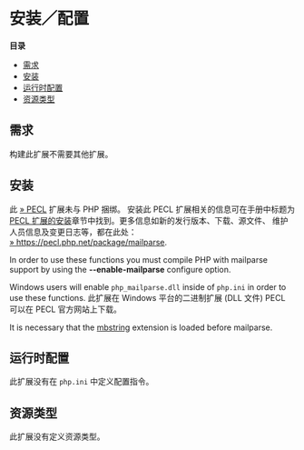 安装／配置
==========

**目录**

-   [需求](/mailparse/setup.html#需求)
-   [安装](/mailparse/setup.html#安装)
-   [运行时配置](/mailparse/setup.html#运行时配置)
-   [资源类型](/mailparse/setup.html#资源类型)

需求
----

构建此扩展不需要其他扩展。

安装
----

此 <a href="https://pecl.php.net/" class="link external">» PECL</a>
扩展未与 PHP 捆绑。 安装此 PECL 扩展相关的信息可在手册中标题为
<a href="/install/pecl.html" class="link">PECL 扩展的安装</a>章节中找到。更多信息如新的发行版本、下载、源文件、
维护人员信息及变更日志等，都在此处：
<a href="https://pecl.php.net/package/mailparse" class="link external">» https://pecl.php.net/package/mailparse</a>.

In order to use these functions you must compile PHP with mailparse
support by using the **--enable-mailparse** configure option.

Windows users will enable `php_mailparse.dll` inside of `php.ini` in
order to use these functions. 此扩展在 Windows 平台的二进制扩展 (DLL
文件) PECL 可以在 PECL 官方网站上下载。

It is necessary that the
<a href="/ref/mbstring.html" class="link">mbstring</a> extension is
loaded before mailparse.

运行时配置
----------

此扩展没有在 `php.ini` 中定义配置指令。

资源类型
--------

此扩展没有定义资源类型。
